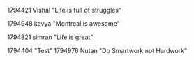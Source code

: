 1794421  Vishal "Life is full of struggles"

1794948  kavya "Montreal is awesome"




1794821  simran "Life is great"



1794404 "Test"
1794976 Nutan "Do Smartwork not Hardwork"


